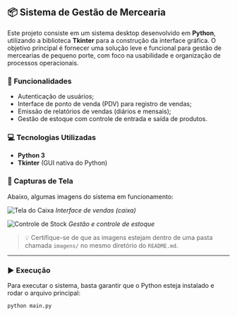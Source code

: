 ## 📦 Sistema de Gestão de Mercearia

Este projeto consiste em um sistema desktop desenvolvido em **Python**, utilizando a biblioteca **Tkinter** para a construção da interface gráfica. O objetivo principal é fornecer uma solução leve e funcional para gestão de mercearias de pequeno porte, com foco na usabilidade e organização de processos operacionais.

### 🔧 Funcionalidades

- Autenticação de usuários;
- Interface de ponto de venda (PDV) para registro de vendas;
- Emissão de relatórios de vendas (diários e mensais);
- Gestão de estoque com controle de entrada e saída de produtos.

### 💻 Tecnologias Utilizadas

- **Python 3**
- **Tkinter** (GUI nativa do Python)

### 📸 Capturas de Tela

Abaixo, algumas imagens do sistema em funcionamento:


![Tela do Caixa](imagens/caixa.png)
*Interface de vendas (caixa)*

![Controle de Stock](imagens/stock.png)
*Gestão e controle de estoque*

> 💡 Certifique-se de que as imagens estejam dentro de uma pasta chamada `imagens/` no mesmo diretório do `README.md`.

---

### ▶️ Execução

Para executar o sistema, basta garantir que o Python esteja instalado e rodar o arquivo principal:

```bash
python main.py
